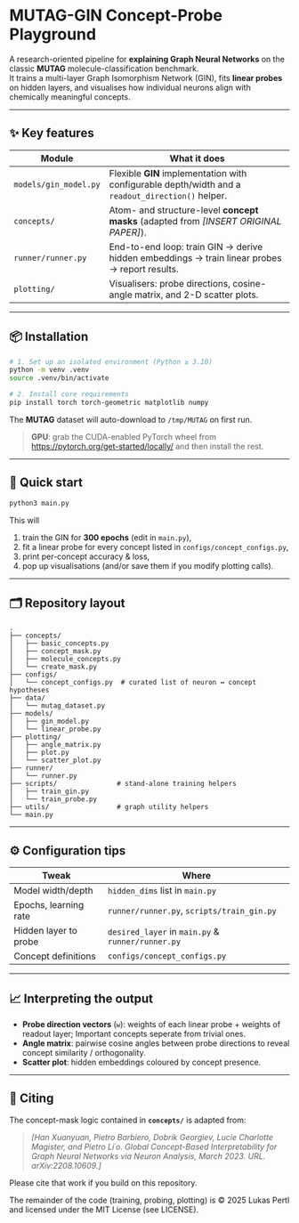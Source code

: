 # MUTAG-GIN Concept-Probe Playground

A research-oriented pipeline for **explaining Graph Neural Networks** on the classic **MUTAG** molecule-classification benchmark.  
It trains a multi-layer Graph Isomorphism Network (GIN), fits **linear probes** on hidden layers, and visualises how individual neurons align with chemically meaningful concepts.

---

## ✨ Key features

| Module | What it does |
|--------|--------------|
| `models/gin_model.py` | Flexible **GIN** implementation with configurable depth/width and a `readout_direction()` helper. |
| `concepts/` | Atom- and structure-level **concept masks** (adapted from *[INSERT ORIGINAL PAPER]*). |
| `runner/runner.py` | End-to-end loop: train GIN → derive hidden embeddings → train linear probes → report results. |
| `plotting/` | Visualisers: probe directions, cosine-angle matrix, and 2-D scatter plots. |

---

## 📦 Installation

```bash
# 1. Set up an isolated environment (Python ≥ 3.10)
python -m venv .venv
source .venv/bin/activate

# 2. Install core requirements
pip install torch torch-geometric matplotlib numpy
```

The **MUTAG** dataset will auto-download to `/tmp/MUTAG` on first run.

> **GPU**: grab the CUDA-enabled PyTorch wheel from  
> <https://pytorch.org/get-started/locally/> and then install the rest.

---

## 🚀 Quick start

```bash
python3 main.py
```

This will

1. train the GIN for **300 epochs** (edit in `main.py`),  
2. fit a linear probe for every concept listed in `configs/concept_configs.py`,  
3. print per-concept accuracy & loss,  
4. pop up visualisations (and/or save them if you modify plotting calls).

---

## 🗂️ Repository layout

```
.
├── concepts/              
│   ├── basic_concepts.py
│   ├── concept_mask.py
│   ├── molecule_concepts.py
│   └── create_mask.py
├── configs/
│   └── concept_configs.py  # curated list of neuron ↔︎ concept hypotheses
├── data/
│   └── mutag_dataset.py
├── models/
│   ├── gin_model.py
│   └── linear_probe.py
├── plotting/
│   ├── angle_matrix.py
│   ├── plot.py
│   └── scatter_plot.py
├── runner/
│   └── runner.py
├── scripts/               # stand-alone training helpers
│   ├── train_gin.py
│   └── train_probe.py
├── utils/                 # graph utility helpers
└── main.py
```

---

## ⚙️ Configuration tips

| Tweak               | Where                                        |
|---------------------|----------------------------------------------|
| Model width/depth   | `hidden_dims` list in `main.py`              |
| Epochs, learning rate | `runner/runner.py`, `scripts/train_gin.py` |
| Hidden layer to probe | `desired_layer` in `main.py` & `runner/runner.py` |
| Concept definitions | `configs/concept_configs.py`                 |

---

## 📈 Interpreting the output

* **Probe direction vectors** (`w`): weights of each linear probe + weights of readout layer; Important concepts seperate from trivial ones.
* **Angle matrix**: pairwise cosine angles between probe directions to reveal concept similarity / orthogonality.  
* **Scatter plot**: hidden embeddings coloured by concept presence.

---

## 📝 Citing

The concept-mask logic contained in **`concepts/`** is adapted from:

> *[Han Xuanyuan, Pietro Barbiero, Dobrik Georgiev, Lucie Charlotte Magister, and Pietro Li´o. Global Concept-Based Interpretability for Graph Neural Networks via Neuron Analysis, March 2023. URL. arXiv:2208.10609.]*

Please cite that work if you build on this repository.

The remainder of the code (training, probing, plotting) is
© 2025 Lukas Pertl and licensed under the MIT License (see LICENSE).
